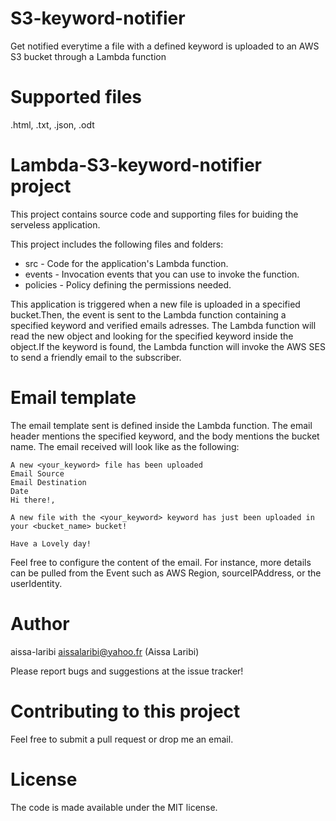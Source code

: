 # S3-keyword-notifier
Get notified everytime a file with a defined keyword is uploaded to an AWS S3 bucket through a Lambda function

# Supported files

.html, .txt, .json, .odt

# Lambda-S3-keyword-notifier project

This project contains source code and supporting files for buiding the serveless application.

This project includes the following files and folders:

  - src - Code for the application's Lambda function.
  - events - Invocation events that you can use to invoke the function.
  - policies - Policy defining the permissions needed.
    
This application is triggered when a new file is uploaded in a specified bucket.Then, the event is sent to the Lambda function containing a specified keyword and verified emails adresses. The Lambda function will read the new object and looking for the specified keyword inside the object.If the keyword is found, the Lambda function will invoke the AWS SES to send a friendly email to the subscriber.

# Email template

The email template sent is defined inside the Lambda function. The email header mentions the specified keyword, and the body mentions the bucket name. The email received will look like as the following:

    A new <your_keyword> file has been uploaded
    Email Source
    Email Destination
    Date
    Hi there!,

    A new file with the <your_keyword> keyword has just been uploaded in your <bucket_name> bucket!

    Have a Lovely day!

Feel free to configure the content of the email. For instance, more details can be pulled from the Event such as AWS Region, sourceIPAddress, or the userIdentity.

# Author

aissa-laribi <aissalaribi@yahoo.fr> (Aissa Laribi)

Please report bugs and suggestions at the issue tracker!

# Contributing to this project

Feel free to submit a pull request or drop me an email.

# License

The code is made available under the MIT license.




